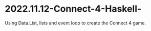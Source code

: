 # 2022.11.12-Connect-4-Haskell-
Using Data.List, lists and event loop to create the Connect 4 game.
